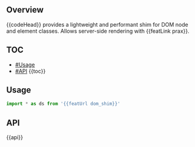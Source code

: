 ## Overview

{{codeHead}} provides a lightweight and performant shim for DOM node and element classes. Allows server-side rendering with {{featLink prax}}.

## TOC

* [#Usage](#usage)
* [#API](#api)
{{toc}}

## Usage

```js
import * as ds from '{{featUrl dom_shim}}'
```

## API

{{api}}
